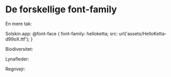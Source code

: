 # De forskellige font-family

En mere tak:

Solskin.app:
@font-face { font-family: helloketta; src: url('assets/HelloKetta-d99oX.ttf'); } 

Biodiversitet:

Lynafleder:

Regnvejr:
